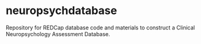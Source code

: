 # neuropsychdatabase
Repository for REDCap database code and materials to construct a Clinical Neuropsychology Assessment Database. 
